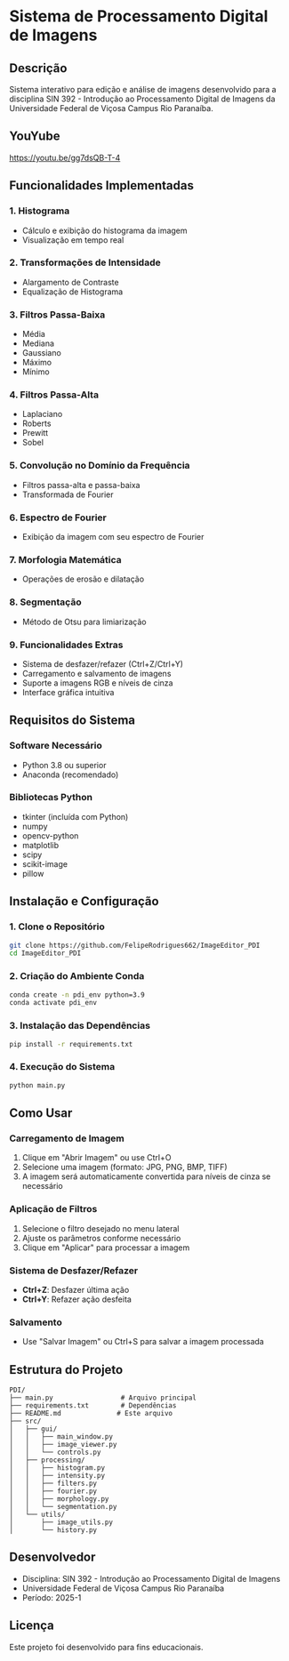 # Sistema de Processamento Digital de Imagens

## Descrição
Sistema interativo para edição e análise de imagens desenvolvido para a disciplina SIN 392 - Introdução ao Processamento Digital de Imagens da Universidade Federal de Viçosa Campus Rio Paranaíba.
## YouYube
https://youtu.be/gg7dsQB-T-4
## Funcionalidades Implementadas

### 1. Histograma
- Cálculo e exibição do histograma da imagem
- Visualização em tempo real

### 2. Transformações de Intensidade
- Alargamento de Contraste
- Equalização de Histograma

### 3. Filtros Passa-Baixa
- Média
- Mediana
- Gaussiano
- Máximo
- Mínimo

### 4. Filtros Passa-Alta
- Laplaciano
- Roberts
- Prewitt
- Sobel

### 5. Convolução no Domínio da Frequência
- Filtros passa-alta e passa-baixa
- Transformada de Fourier

### 6. Espectro de Fourier
- Exibição da imagem com seu espectro de Fourier

### 7. Morfologia Matemática
- Operações de erosão e dilatação

### 8. Segmentação
- Método de Otsu para limiarização

### 9. Funcionalidades Extras
- Sistema de desfazer/refazer (Ctrl+Z/Ctrl+Y)
- Carregamento e salvamento de imagens
- Suporte a imagens RGB e níveis de cinza
- Interface gráfica intuitiva

## Requisitos do Sistema

### Software Necessário
- Python 3.8 ou superior
- Anaconda (recomendado)

### Bibliotecas Python
- tkinter (incluída com Python)
- numpy
- opencv-python
- matplotlib
- scipy
- scikit-image
- pillow

## Instalação e Configuração

### 1. Clone o Repositório
```bash
git clone https://github.com/FelipeRodrigues662/ImageEditor_PDI
cd ImageEditor_PDI
```

### 2. Criação do Ambiente Conda
```bash
conda create -n pdi_env python=3.9
conda activate pdi_env
```

### 3. Instalação das Dependências
```bash
pip install -r requirements.txt
```

### 4. Execução do Sistema
```bash
python main.py
```

## Como Usar

### Carregamento de Imagem
1. Clique em "Abrir Imagem" ou use Ctrl+O
2. Selecione uma imagem (formato: JPG, PNG, BMP, TIFF)
3. A imagem será automaticamente convertida para níveis de cinza se necessário

### Aplicação de Filtros
1. Selecione o filtro desejado no menu lateral
2. Ajuste os parâmetros conforme necessário
3. Clique em "Aplicar" para processar a imagem

### Sistema de Desfazer/Refazer
- **Ctrl+Z**: Desfazer última ação
- **Ctrl+Y**: Refazer ação desfeita

### Salvamento
- Use "Salvar Imagem" ou Ctrl+S para salvar a imagem processada

## Estrutura do Projeto

```
PDI/
├── main.py                 # Arquivo principal
├── requirements.txt        # Dependências
├── README.md              # Este arquivo
├── src/
│   ├── gui/
│   │   ├── main_window.py
│   │   ├── image_viewer.py
│   │   └── controls.py
│   ├── processing/
│   │   ├── histogram.py
│   │   ├── intensity.py
│   │   ├── filters.py
│   │   ├── fourier.py
│   │   ├── morphology.py
│   │   └── segmentation.py
│   └── utils/
│       ├── image_utils.py
│       └── history.py
```

## Desenvolvedor
- Disciplina: SIN 392 - Introdução ao Processamento Digital de Imagens
- Universidade Federal de Viçosa Campus Rio Paranaíba
- Período: 2025-1

## Licença
Este projeto foi desenvolvido para fins educacionais. 
